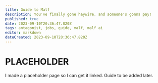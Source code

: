 ```yaml
---
title: Guide to Malf
description: You've finally gone haywire, and someone's gonna pay!
published: true
date: 2023-09-10T20:36:47.820Z
tags: antagonist, jobs, guide, malf, malf ai
editor: markdown
dateCreated: 2023-09-10T20:36:47.820Z
---
```


# PLACEHOLDER
I made a placeholder page so I can get it linked. Guide to be added later.
